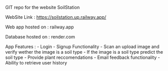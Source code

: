 GIT repo for the website SoilStation 

WebSite Link : https://soilstation.up.railway.app/

Web app hosted on : railway.app

Database hosted on : render.com

App Features : 
    - Login - Signup Functionality
    - Scan an upload image and verify wether the image is a soil type
    - If the image is a soil type predict the soil type
    - Provide plant reccomendations
    - Email feedback functionality
    - Ability to retrieve user history
    
    
